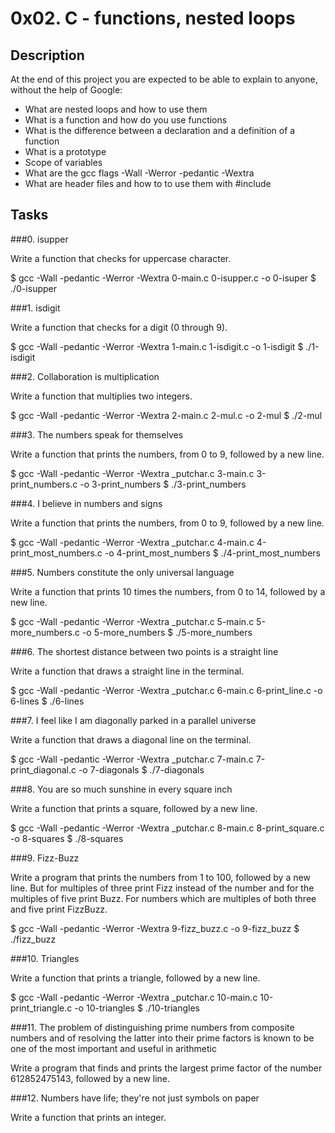 # 0x02. C - functions, nested loops

## Description

At the end of this project you are expected to be able to explain to anyone, without the help of Google:

 - What are nested loops and how to use them
 - What is a function and how do you use functions
 - What is the difference between a declaration and a definition of a function
 - What is a prototype
 - Scope of variables
 - What are the gcc flags -Wall -Werror -pedantic -Wextra
 - What are header files and how to to use them with #include

## Tasks
###0. isupper

Write a function that checks for uppercase character.

$ gcc -Wall -pedantic -Werror -Wextra 0-main.c 0-isupper.c -o 0-isuper
$ ./0-isupper

###1. isdigit

Write a function that checks for a digit (0 through 9).

$ gcc -Wall -pedantic -Werror -Wextra 1-main.c 1-isdigit.c -o 1-isdigit
$ ./1-isdigit

###2. Collaboration is multiplication

Write a function that multiplies two integers.

$ gcc -Wall -pedantic -Werror -Wextra 2-main.c 2-mul.c -o 2-mul
$ ./2-mul

###3. The numbers speak for themselves

Write a function that prints the numbers, from 0 to 9, followed by a new line.

$ gcc -Wall -pedantic -Werror -Wextra \_putchar.c 3-main.c 3-print\_numbers.c -o 3-print\_numbers
$ ./3-print\_numbers

###4. I believe in numbers and signs

Write a function that prints the numbers, from 0 to 9, followed by a new line.

$ gcc -Wall -pedantic -Werror -Wextra \_putchar.c 4-main.c 4-print\_most\_numbers.c -o 4-print\_most\_numbers 
$ ./4-print\_most\_numbers

###5. Numbers constitute the only universal language

Write a function that prints 10 times the numbers, from 0 to 14, followed by a new line.

$ gcc -Wall -pedantic -Werror -Wextra \_putchar.c 5-main.c 5-more\_numbers.c -o 5-more\_numbers
$ ./5-more\_numbers

###6. The shortest distance between two points is a straight line

Write a function that draws a straight line in the terminal.

$ gcc -Wall -pedantic -Werror -Wextra \_putchar.c 6-main.c 6-print\_line.c -o 6-lines
$ ./6-lines

###7. I feel like I am diagonally parked in a parallel universe

Write a function that draws a diagonal line on the terminal.

$ gcc -Wall -pedantic -Werror -Wextra \_putchar.c 7-main.c 7-print\_diagonal.c -o 7-diagonals
$ ./7-diagonals

###8. You are so much sunshine in every square inch

Write a function that prints a square, followed by a new line.

$ gcc -Wall -pedantic -Werror -Wextra \_putchar.c 8-main.c 8-print\_square.c -o 8-squares 
$ ./8-squares

###9. Fizz-Buzz

Write a program that prints the numbers from 1 to 100, followed by a new line. But for multiples of three print Fizz instead of the number and for the multiples of five print Buzz. For numbers which are multiples of both three and five print FizzBuzz.

$ gcc -Wall -pedantic -Werror -Wextra 9-fizz\_buzz.c -o 9-fizz\_buzz
$ ./fizz\_buzz

###10. Triangles

Write a function that prints a triangle, followed by a new line.

$ gcc -Wall -pedantic -Werror -Wextra \_putchar.c 10-main.c 10-print\_triangle.c -o 10-triangles
$ ./10-triangles

###11. The problem of distinguishing prime numbers from composite numbers and of resolving the latter into their prime factors is known to be one of the most important and useful in arithmetic

Write a program that finds and prints the largest prime factor of the number 612852475143, followed by a new line.

###12. Numbers have life; they're not just symbols on paper

Write a function that prints an integer.
